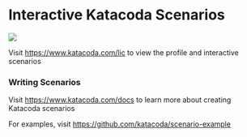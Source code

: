 # Interactive Katacoda Scenarios

[![](http://shields.katacoda.com/katacoda/lic/count.svg)](https://www.katacoda.com/lic "Get your profile on Katacoda.com")

Visit https://www.katacoda.com/lic to view the profile and interactive scenarios

### Writing Scenarios
Visit https://www.katacoda.com/docs to learn more about creating Katacoda scenarios

For examples, visit https://github.com/katacoda/scenario-example
